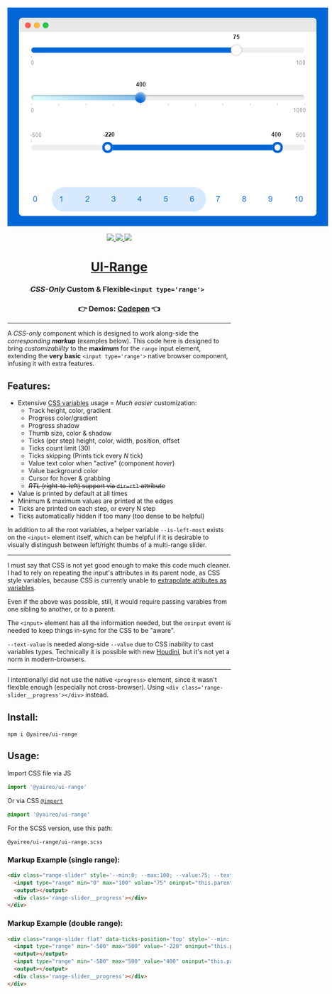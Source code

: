 <p align="center">
<br>
  <a href='https://codepen.io/vsync/pen/mdEJMLv?editors=1100'>
    <img src="./screen.png?sanitize=true" style='max-width: 820px' />
  </a>
<br>
<p>

<p align="center">
  <a href='https://www.npmjs.com/package/@yaireo/ui-range'>
      <img src="https://img.shields.io/npm/v/@yaireo/ui-range.svg" />
  </a>
  <a href='https://simple.wikipedia.org/wiki/MIT_License'>
      <img src="https://img.shields.io/badge/license-MIT-lightgrey" />
  </a>
  <img src="https://img.shields.io/bundlephobia/minzip/@yaireo/ui-range" />
</p>

<h1 align="center">
  <a href='https://codepen.io/vsync/pen/mdEJMLv'>UI-Range</a>
</h1>
<h3 align="center"><em>CSS-Only</em> Custom & Flexible<wbr><code>&lt;input type='range'&gt; </code></h3>

<h3 align="center">
  👉 Demos: <a href='https://codepen.io/vsync/pen/mdEJMLv?editors=1100 target='_blank'>Codepen</a> 👈
</h3>

---

A *CSS-only* component which is designed to work along-side the *corresponding **markup*** (examples below).
This code here is designed to bring *customizabiilty* to the **maximum** for the `range` input element,
extending the **very basic** `<input type='range'>` native browser component, infusing it with extra features.


## Features:

* Extensive [CSS variables](https://github.com/yairEO/ui-range/blob/master/ui-range.scss#L2-L34) usage = *Much easier* customization:
  * Track height, color, gradient
  * Progress color/gradient
  * Progress shadow
  * Thumb size, color & shadow
  * Ticks (per step) height, color, width, position, offset
  * Ticks count limit (30)
  * Ticks skipping (Prints tick every *N* tick)
  * Value text color when "active" (component *hover*)
  * Value background color
  * Cursor for hover & grabbing
  * <del>*RTL* (right-to-left) support via `dir=rtl` attribute</del>
* Value is printed by default at all times
* Minimum & maximum values are printed at the edges
* Ticks are printed on each step, or every N step
* Ticks automatically hidden if too many (too dense to be helpful)

In addition to all the root variables, a helper variable `--is-left-most` exists on the `<input>` element itself,
which can be helpful if it is desirable to visually distingush between left/right thumbs of a multi-range slider.

---

I must say that CSS is not yet good enough to make this code much cleaner. I had to rely on repeating the input's attributes in its parent node, as CSS style variables, because CSS is currently unable to [extrapolate attibutes as variables](https://github.com/w3c/csswg-drafts/issues/4482).

Even if the above was possible, still, it would require passing varables from one sibling to another, or to a parent.

The `<input>` element has all the information needed, but the `oninput` event is needed to keep things in-sync for the CSS to be "aware".

`--text-value` is needed along-side `--value` due to CSS inability to cast variables types. Technically
it is possible with new [Houdini](https://developer.mozilla.org/en-US/docs/Web/Houdini), but it's not yet a norm in modern-browsers.

---

I intentionallyl did not use the native `<progress>` element, since it wasn't flexible enough (especially not cross-browser). Using `<div class='range-slider__progress'></div>` instead.

## Install:

```
npm i @yaireo/ui-range
```

## Usage:

Import CSS file via JS

```js
import '@yaireo/ui-range'
```

Or via CSS [`@import`](https://stackoverflow.com/q/10036977/104380)

```css
@import '@yaireo/ui-range'
```

For the SCSS version, use this path:

    @yaireo/ui-range/ui-range.scss

### Markup Example (single range):

```html
<div class="range-slider" style='--min:0; --max:100; --value:75; --text-value:"75";'>
  <input type="range" min="0" max="100" value="75" oninput="this.parentNode.style.setProperty('--value',this.value); this.parentNode.style.setProperty('--text-value', JSON.stringify(this.value))">
  <output></output>
  <div class='range-slider__progress'></div>
</div>
```

### Markup Example (double range):

```html
<div class="range-slider flat" data-ticks-position='top' style='--min:-500; --max:500; --value-a:-220; --value-b:400; --text-value-a:"-220"; --text-value-b:"400";'>
  <input type="range" min="-500" max="500" value="-220" oninput="this.parentNode.style.setProperty('--value-a',this.value); this.parentNode.style.setProperty('--text-value-a', JSON.stringify(this.value))">
  <output></output>
  <input type="range" min="-500" max="500" value="400" oninput="this.parentNode.style.setProperty('--value-b',this.value); this.parentNode.style.setProperty('--text-value-b', JSON.stringify(this.value))">
  <output></output>
  <div class='range-slider__progress'></div>
</div>
```